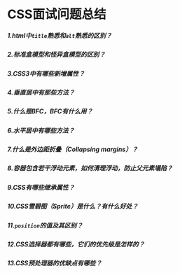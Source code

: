 # CSS面试问题总结

##### 1.html中``title``熟悉和``alt``熟悉的区别？

##### 2.标准盒模型和怪异盒模型的区别？

##### 3.CSS3中有哪些新增属性？

##### 4.垂直居中有那些方法？

##### 5.什么是BFC，BFC有什么用？

##### 6.水平居中有哪些方法？

##### 7.什么是外边距折叠（Collapsing margins）？

##### 8.容器包含若干浮动元素，如何清理浮动，防止父元素塌陷？

##### 9.CSS有哪些继承属性？

##### 10.CSS雪碧图（Sprite）是什么？有什么好处？

##### 11.``position``的值及其区别？

##### 12.CSS选择器都有哪些，它们的优先级是怎样的？

##### 13.CSS预处理器的优缺点有哪些？